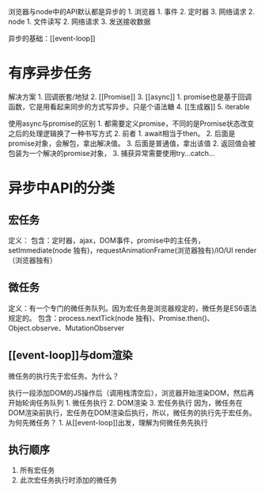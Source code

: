 浏览器与node中的API默认都是异步的
	1. 浏览器
		1. 事件
		2. 定时器
		3. 网络请求
	2. node
		1. 文件读写
		2. 网络请求
		3. 发送接收数据

异步的基础：[[event-loop]] 
# 有序异步任务
解决方案
	1. 回调嵌套/地狱
	2. [[Promise]] 
	3. [[async]] 
		1. promise也是基于回调函数，它是用看起来同步的方式写异步。只是个语法糖
	4. [[生成器]] 
	5. iterable

使用async与promise的区别
	1. 都需要定义promise，不同的是Promise状态改变之后的处理逻辑换了一种书写方式
	2. 前者
		1. await相当于then。
			2. 后面是promise对象，会解包，拿出解决值。
			3. 后面是普通值，拿出该值
		2. 返回值会被包装为一个解决的promise对象， 
		3. 捕获异常需要使用try...catch... 

# 异步中API的分类
## 宏任务
定义：
包含：定时器，ajax，DOM事件，promise中的主任务，setImmediate(node 独有)，requestAnimationFrame(浏览器独有)/IO/UI render（浏览器独有）
## 微任务
定义：有一个专门的微任务队列。因为宏任务是浏览器规定的，微任务是ES6语法规定的。
包含：process.nextTick(node 独有)、Promise.then()、Object.observe、MutationObserver

## [[event-loop]]与dom渲染
微任务的执行先于宏任务。为什么？

执行一段添加DOM的JS操作后（调用栈清空后），浏览器开始渲染DOM，然后再开始轮询任务队列
	1. 微任务执行
	2. DOM渲染
	3. 宏任务执行
因为，微任务在DOM渲染前执行，宏任务在DOM渲染后执行，所以，微任务的执行先于宏任务。为何先微任务？
	1. 从[[event-loop]]出发，理解为何微任务先执行
## 执行顺序
1. 所有宏任务
2. 此次宏任务执行时添加的微任务